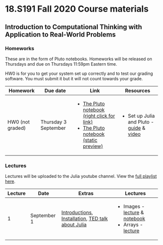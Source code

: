 <h1> 18.S191 Fall 2020 Course materials</h1>
<h2> Introduction to Computational Thinking with Application to Real-World Problems</h2>

<h3> Homeworks </h3>
These are in the form of Pluto notebooks.  Homeworks will be released on Thursdays and due on Thursdays 11:59pm Eastern time.

HW0 is for you to get your system set up correctly and to test our grading software. You must submit it but it will not count towards your grade.

|Homework|Due date|Link|Resources|
|--|--|--|--|
|HW0 (not graded) | Thursday 3 September |  <ul> <li>[The Pluto notebook (right click for link)][jl:hw0]</li><li>[The Pluto notebook (static preview)][html:hw0]</li>  </ul> | <ul> <li>Set up Julia and Pluto - [guide][md:setup] & [video][video:1pluto] </li> </ul> | 


[md:setup]:https://github.com/mitmath/18S191/blob/master/homework/homework0/Installing%20Julia%20%2B%20Pluto.md
[jl:hw0]:https://github.com/mitmath/18S191/blob/master/homework/homework0/hw0.jl
[html:hw0]:https://htmlpreview.github.io/?https://github.com/mitmath/18S191/blob/master/homework/homework0/hw0.html

<h3> Lectures  </h3>

Lectures will be uploaded to the Julia youtube channel. View the [full playlist here](https://www.youtube.com/playlist?list=PLP8iPy9hna6Q2Kr16aWPOKE0dz9OnsnIJ).

 

| Lecture         | Date        |  Extras                                               | Lectures               | 
| -----------     | ----------- |  ---------------------------------------------------- | ---------------------- |
| 1               | September 1 | [Introductions][video:1intros], [Installation][video:1pluto], [TED talk about Julia][video:1ted] | <ul><li>Images - [lecture][video:1images] & [notebook][jl:1images]</li><li> Arrays - [lecture][video:1arrays]</li></ul> |
 
 


[video:1intros]:https://www.youtube.com/watch?v=vxjRWtWoD_w
[video:1ted]:https://www.youtube.com/watch?v=qGW0GT1rCvs&list=PLP8iPy9hna6Q2Kr16aWPOKE0dz9OnsnIJ&index=6&t=0s
[video:1pluto]:https://www.youtube.com/watch?v=OOjKEgbt8AI

[video:1images]:https://www.youtube.com/watch?v=DGojI9xcCfg
[jl:1images]:https://github.com/mitmath/18S191/blob/master/lecture_notebooks/Lecture%201%20-%20Images.jl
[video:1arrays]:https://www.youtube.com/watch?v=foN1_hAGfNg&list=PLP8iPy9hna6Q2Kr16aWPOKE0dz9OnsnIJ&index=4&t=0s

